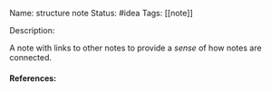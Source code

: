 Name: structure note
Status: #idea
Tags: [[note]]

Description:

A note with links to other notes to provide a *sense* of how notes are connected.

#### References:
